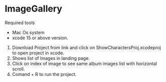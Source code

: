 # ImageGallery

Required tools
* Mac Os system
* xcode 15 or above version.
1. Download Project from link and click on ShowCharactersProj.xcodeproj to open project in xcode.
2. Shows list of Images in landing page.
3. Click on index of image to see same album images list with horizontal scroll. 
4. Comand + R to run the project.
